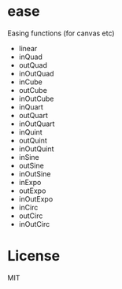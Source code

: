 
# ease

  Easing functions (for canvas etc)

  - linear
  - inQuad
  - outQuad
  - inOutQuad
  - inCube
  - outCube
  - inOutCube
  - inQuart
  - outQuart
  - inOutQuart
  - inQuint
  - outQuint
  - inOutQuint
  - inSine
  - outSine
  - inOutSine
  - inExpo
  - outExpo
  - inOutExpo
  - inCirc
  - outCirc
  - inOutCirc

# License

  MIT
